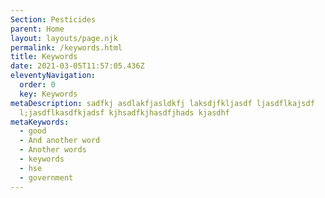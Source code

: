 ```yaml
---
Section: Pesticides
parent: Home
layout: layouts/page.njk
permalink: /keywords.html
title: Keywords
date: 2021-03-05T11:57:05.436Z
eleventyNavigation:
  order: 0
  key: Keywords
metaDescription: sadfkj asdlakfjasldkfj laksdjfkljasdf ljasdflkajsdf
  l;jasdflkasdfkjadsf kjhsadfkjhasdfjhads kjasdhf
metaKeywords:
  - good
  - And another word
  - Another words
  - keywords
  - hse
  - government
---
```

